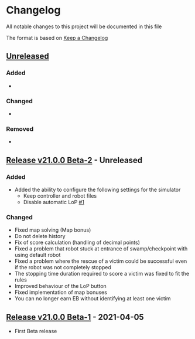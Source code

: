 # Changelog
All notable changes to this project will be documented in this file

The format is based on [Keep a Changelog](https://keepachangelog.com/en/1.0.0/)

## [Unreleased]

### Added
- 

### Changed
- 

### Removed
- 

## [Release v21.0.0 Beta-2](https://gitlab.com/rcj-rescue-tc/erebus/erebus/-/releases/v21.0.0_Beta-2) - Unreleased

### Added
- Added the ability to configure the following settings for the simulator
    - Keep controller and robot files
    - Disable automatic LoP [#1](https://gitlab.com/rcj-rescue-tc/erebus/erebus/-/issues/1)

### Changed
- Fixed map solving (Map bonus)
- Do not delete history
- Fix of score calculation (handling of decimal points)
- Fixed a problem that robot stuck at entrance of swamp/checkpoint with using default robot
- Fixed a problem where the rescue of a victim could be successful even if the robot was not completely stopped
- The stopping time duration required to score a victim was fixed to fit the rules
- Improved behaviour of the LoP button
- Fixed implementation of map bonuses
- You can no longer earn EB without identifying at least one victim

## [Release v21.0.0 Beta-1](https://gitlab.com/rcj-rescue-tc/erebus/erebus/-/releases/v21.0.0_Beta-1) - 2021-04-05
- First Beta release

[Unreleased]: https://gitlab.com/rcj-rescue-tc/erebus/erebus  
<!-- [Release v21.0.0 Beta-1]: URL HERE!!  -->
